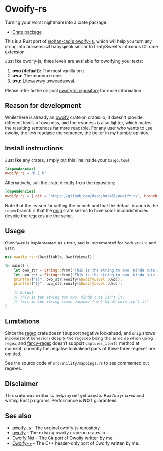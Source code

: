 # Owoify-rs
Turning your worst nightmare into a crate package.

- [Crate package]()

This is a Rust port of [mohan-cao's owoify-js](https://github.com/mohan-cao/owoify-js), which will help you turn any string into nonsensical babyspeak similar to LeafySweet's infamous Chrome extension.

Just like owoify-js, three levels are available for owoifying your texts:

1. **owo (default):** The most vanilla one.
2. **uwu:** The moderate one.
3. **uvu:** Litewawwy unweadabwal.

Please refer to the original [owoify-js repository](https://github.com/mohan-cao/owoify-js) for more information.

## Reason for development
While there is already an [owoify](https://crates.io/crates/owoify) crate on crates.io, it doesn't provide different levels of owoness, and the owoness is also lighter, which makes the resulting sentences far more readable. For any user who wants to use owoify, the less readable the sentence, the better in my humble opinion.

## Install instructions
Just like any crates, simply put this line inside your `Cargo.toml`:
```toml
[dependencies]
owoify_rs = "0.1.0"
```
Alternatively, pull the crate directly from the repository:
```toml
[dependencies]
owoify_rs = { git = "https://github.com/deadshot465/owoify_rs", branch = "regex" }
```
Note that the reason for setting the branch and that the default branch is the `regex` branch is that the [onig](https://crates.io/crates/onig) crate seems to have some inconsistencies despite the regexes are the same.

## Usage
Owoify-rs is implemented as a trait, and is implemented for both `String` and `&str`.
```rust
use owoify_rs::{Owoifiable, OwoifyLevel};

fn main() {
    let owo_str = String::from("This is the string to owo! Kinda cute isn't it?");
    let uvu_str = String::from("This is the string to owo! Kinda cute isn't it?");
    println!("{}", owo_str.owoify(&OwoifyLevel::Owo));
    println!("{}", uvu_str.owoify(&OwoifyLevel::Uvu));

    // Output:
    // This is teh stwing two owo! Kinda cute isn't it?
    // fwis is teh stwing twowo owowowo (⌒ω⌒) Kinda cute isn't it?
}
```

## Limitations
Since the [regex](https://crates.io/crates/regex) crate doesn't support negative lookahead, and `onig` shows inconsistent behaviors despite the regexes being the same as when using `regex`, and [fancy-regex](https://crates.io/crates/fancy-regex) doesn't support `captures_iter()` method at moment, currently the negative lookahead parts of these three regexes are omitted.

See the source code of `src/utility/mappings.rs` to see commented out regexes.

## Disclaimer
This crate was written to help myself get used to Rust's syntaxes and writing Rust programs. Performance is **NOT** guaranteed.

## See also
- [owoify-js](https://github.com/mohan-cao/owoify-js) - The original owoify-js repository.
- [owoify](https://crates.io/crates/owoify) - The existing owoify crate on crates.io.
- [Owoify.Net](https://www.nuget.org/packages/Owoify.Net/1.0.1) - The C# port of Owoify written by me.
- [Owoify++](https://github.com/deadshot465/OwoifyCpp) - The C++ header-only port of Owoify written by me.